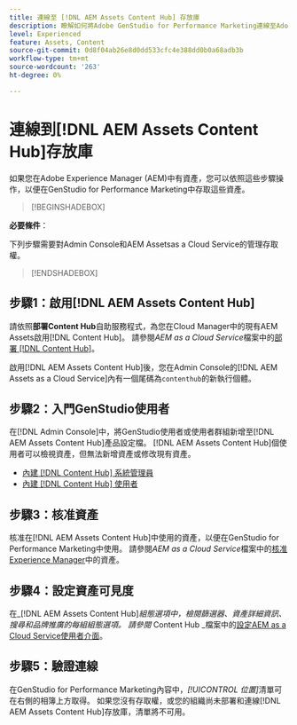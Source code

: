 ```yaml
---
title: 連線至 [!DNL AEM Assets Content Hub] 存放庫
description: 瞭解如何將Adobe GenStudio for Performance Marketing連線至Adobe Experience Manager (AEM) [!DNL Content Hub] 存放庫並利用現有的已核准內容。
level: Experienced
feature: Assets, Content
source-git-commit: 0d8f04ab26e8d0dd533cfc4e388dd0b0a68adb3b
workflow-type: tm+mt
source-wordcount: '263'
ht-degree: 0%

---
```


# 連線到[!DNL AEM Assets Content Hub]存放庫

如果您在Adobe Experience Manager (AEM)中有資產，您可以依照這些步驟操作，以便在GenStudio for Performance Marketing中存取這些資產。

>[!BEGINSHADEBOX]

**必要條件**：

下列步驟需要對Admin Console和AEM Assetsas a Cloud Service的管理存取權。

>[!ENDSHADEBOX]

## 步驟1：啟用[!DNL AEM Assets Content Hub]

請依照&#x200B;**部署Content Hub**&#x200B;自助服務程式，為您在Cloud Manager中的現有AEM Assets啟用[!DNL Content Hub]。 請參閱&#x200B;_AEM as a Cloud Service_&#x200B;檔案中的[部署 [!DNL Content Hub]](https://experienceleague.adobe.com/en/docs/experience-manager-cloud-service/content/assets/content-hub/deploy-content-hub)。

啟用[!DNL AEM Assets Content Hub]後，您在Admin Console的[!DNL AEM Assets as a Cloud Service]內有一個尾碼為`contenthub`的新執行個體。

## 步驟2：入門GenStudio使用者

在[!DNL Admin Console]中，將GenStudio使用者或使用者群組新增至[!DNL AEM Assets Content Hub]產品設定檔。 [!DNL AEM Assets Content Hub]個使用者可以檢視資產，但無法新增資產或修改現有資產。

- [內建 [!DNL Content Hub] 系統管理員](https://experienceleague.adobe.com/en/docs/experience-manager-cloud-service/content/assets/content-hub/deploy-content-hub#onboard-content-hub-administrator)
- [內建 [!DNL Content Hub] 使用者](https://experienceleague.adobe.com/en/docs/experience-manager-cloud-service/content/assets/content-hub/deploy-content-hub#onboard-content-hub-users)

## 步驟3：核准資產

核准在[!DNL AEM Assets Content Hub]中使用的資產，以便在GenStudio for Performance Marketing中使用。 請參閱&#x200B;_AEM as a Cloud Service_&#x200B;檔案中的[核准Experience Manager](https://experienceleague.adobe.com/en/docs/experience-manager-cloud-service/content/assets/dynamicmedia/dynamic-media-open-apis/approve-assets)中的資產。

## 步驟4：設定資產可見度

在&#x200B;_[!DNL AEM Assets Content Hub]_組態選項中，檢閱篩選器、資產詳細資訊、搜尋和品牌推廣的每組組態選項。 請參閱_ Content Hub _檔案中的[設定AEM as a Cloud Service使用者介面](https://experienceleague.adobe.com/en/docs/experience-manager-cloud-service/content/assets/content-hub/configure-content-hub-ui-options)。

## 步驟5：驗證連線

在GenStudio for Performance Marketing內容中，_[!UICONTROL 位置]_&#x200B;清單可在右側的相簿上方取得。 如果您沒有存取權，或您的組織尚未部署和連線[!DNL AEM Assets Content Hub]存放庫，清單將不可用。
